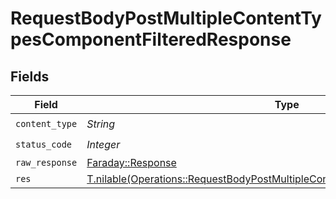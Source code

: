 # RequestBodyPostMultipleContentTypesComponentFilteredResponse


## Fields

| Field                                                                                                                                                                | Type                                                                                                                                                                 | Required                                                                                                                                                             | Description                                                                                                                                                          |
| -------------------------------------------------------------------------------------------------------------------------------------------------------------------- | -------------------------------------------------------------------------------------------------------------------------------------------------------------------- | -------------------------------------------------------------------------------------------------------------------------------------------------------------------- | -------------------------------------------------------------------------------------------------------------------------------------------------------------------- |
| `content_type`                                                                                                                                                       | *String*                                                                                                                                                             | :heavy_check_mark:                                                                                                                                                   | N/A                                                                                                                                                                  |
| `status_code`                                                                                                                                                        | *Integer*                                                                                                                                                            | :heavy_check_mark:                                                                                                                                                   | N/A                                                                                                                                                                  |
| `raw_response`                                                                                                                                                       | [Faraday::Response](https://www.rubydoc.info/gems/faraday/Faraday/Response)                                                                                          | :heavy_minus_sign:                                                                                                                                                   | N/A                                                                                                                                                                  |
| `res`                                                                                                                                                                | [T.nilable(Operations::RequestBodyPostMultipleContentTypesComponentFilteredRes)](../../models/operations/requestbodypostmultiplecontenttypescomponentfilteredres.md) | :heavy_minus_sign:                                                                                                                                                   | OK                                                                                                                                                                   |